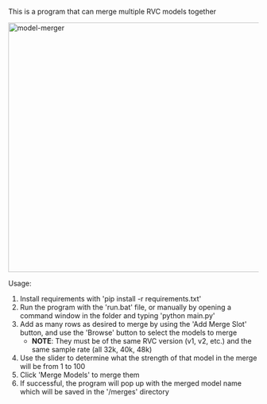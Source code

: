 This is a program that can merge multiple RVC models together

<img width="1278" height="502" alt="model-merger" src="https://github.com/user-attachments/assets/bf67070b-dee7-4bea-911c-db01cf68476f" />

Usage: 
1. Install requirements with 'pip install -r requirements.txt' 
2. Run the program with the 'run.bat' file, or manually by opening a command window in the folder and typing 'python main.py'
3. Add as many rows as desired to merge by using the 'Add Merge Slot' button, and use the 'Browse' button to select the models to merge
   * **NOTE**: They must be of the same RVC version (v1, v2, etc.) and the same sample rate (all 32k, 40k, 48k)
4. Use the slider to determine what the strength of that model in the merge will be from 1 to 100
5. Click 'Merge Models' to merge them
6. If successful, the program will pop up with the merged model name which will be saved in the '/merges' directory
